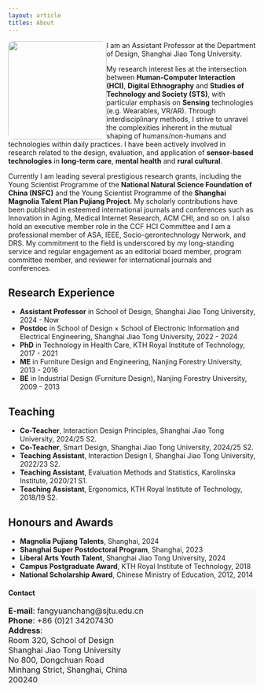 ```yaml
---
layout: article
titles: About
---
```



<a href="https://designschool.sjtu.edu.cn/teacher/31104c124abec4f853ad19c8530ab586/lecture/detail/6605572483c266cf0992c585"><img src="https://designschool.sjtu.edu.cn/static/WechatIMG755-1732085107404.jpg" height="auto" width="200" style="border-radius:5%; float: left"></a>

<div>
I am an Assistant Professor at the Department of Design, Shanghai Jiao Tong University.

My research interest lies at the intersection between **Human-Computer Interaction (HCI)**, **Digital Ethnography** and **Studies of Technology and Society (STS)**, with particular emphasis on **Sensing** technologies (e.g. Wearables, VR/AR). Through interdisciplinary methods, I strive to unravel the complexities inherent in the mutual shaping of humans/non-humans and technologies within daily practices. I have been actively involved in research related to the design, evaluation, and application of **sensor-based technologies** in **long-term care**, **mental health** and **rural cultural**. 

Currently I am leading several prestigious research grants, including the Young Scientist Programme of the **National Natural Science Foundation of China (NSFC)** and the Young Scientist Programme of the **Shanghai Magnolia Talent Plan Pujiang Project**. My scholarly contributions have been published in esteemed international journals and conferences such as Innovation in Aging, Medical Internet Research, ACM CHI, and so on. I also hold an executive member role in the CCF HCI Committee and I am a professional member of ASA, IEEE, Socio-gerontechnology Nerwork, and DRS. My commitment to the field is underscored by my long-standing service and regular engagement as an editorial board member, program committee member, and reviewer for international journals and conferences. 
</div>

## Research Experience
- **Assistant Professor** in School of Design, Shanghai Jiao Tong University, 2024 - Now
- **Postdoc** in School of Design × School of Electronic Information and Electrical Engineering, Shanghai Jiao Tong University, 2022 - 2024
- **PhD** in Technology in Health Care, KTH Royal Institute of Technology, 2017 - 2021
- **ME** in Furniture Design and Engineering, Nanjing Forestry University, 2013 - 2016
- **BE** in Industrial Design (Furniture Design), Nanjing Forestry University, 2009 - 2013

## Teaching
- **Co-Teacher**, Interaction Design Principles, Shanghai Jiao Tong University, 2024/25 S2.
- **Co-Teacher**, Smart Design, Shanghai Jiao Tong University, 2024/25 S2. 
- **Teaching Assistant**, Interaction Design I, Shanghai Jiao Tong University, 2022/23 S2.
- **Teaching Assistant**, Evaluation Methods and Statistics, Karolinska Institute, 2020/21 S1.
- **Teaching Assistant**, Ergonomics, KTH Royal Institute of Technology, 2018/19 S2.

## Honours and Awards
- **Magnolia Pujiang Talents**, Shanghai, 2024
- **Shanghai Super Postdoctoral Program**, Shanghai, 2023
- **Liberal Arts Youth Talent**, Shanghai Jiao Tong University, 2024
- **Campus Postgraduate Award**, KTH Royal Institute of Technology, 2018
- **National Scholarship Award**, Chinese Ministry of Education, 2012, 2014



<div class="hero" style="background-color:#f7f7f7; ">
  <div class="hero__content">
    <h4>Contact</h4>
    <p style="font-size: medium;"><b>E-mail</b>: fangyuanchang@sjtu.edu.cn<br>
      <b>Phone</b>: +86 (0)21 34207430<br>
      <b>Address</b>:<br>
      Room 320, School of Design<br>
      Shanghai Jiao Tong University<br>
      No 800, Dongchuan Road<br>
      Minhang Strict, Shanghai, China<br>
      200240
    </p>
  </div>
</div>

